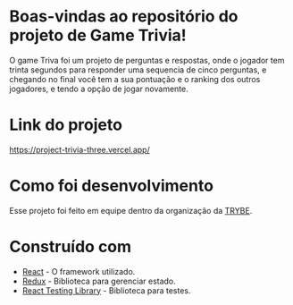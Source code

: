 # Boas-vindas ao repositório do projeto de Game Trivia!

O game Triva foi um projeto de perguntas e respostas, onde o jogador tem trinta segundos para responder uma sequencia de cinco perguntas, e chegando no final você tem a sua pontuação e o ranking dos outros jogadores, e tendo a opção de jogar novamente.

# Link do projeto

https://project-trivia-three.vercel.app/

# Como foi desenvolvimento

Esse projeto foi feito em equipe dentro da organização da <a href="https://www.betrybe.com/" target="blanck" >TRYBE</a>. 

# Construído com 

* <a href="https://pt-br.reactjs.org/" target="blanck" >React</a> - O framework utilizado.
* <a href="https://pt-br.reactjs.org/" target="blanck" >Redux</a> - Biblioteca para gerenciar estado.
* <a href="https://testing-library.com/docs/react-testing-library/intro/" target="blanck" >React Testing Library</a> - Biblioteca para testes.